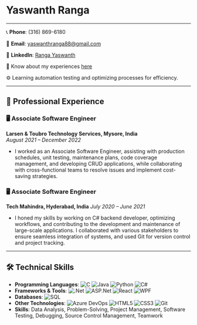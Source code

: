 # Yaswanth Ranga

---
📞 **Phone**: (316) 869-6180  

📧 **Email**: [yaswanthranga88@gmail.com](mailto:yaswanthranga88@gmail.com)

🔗 **LinkedIn**: [Ranga Yaswanth](https://www.linkedin.com/in/ranga-yaswanth-b68623168)  

📄 Know about my experiences [here](https://drive.google.com/file/d/1RH-PyDo2sev8yzjcJ5R9km02EKPKiVUI/view?usp=drive_link/) 

⚙️ Learning automation testing and optimizing processes for efficiency.

---

## 💼 Professional Experience

### 🖥️ Associate Software Engineer  
**Larsen & Toubro Technology Services, Mysore, India**  
*August 2021 – December 2022*
- I worked as an Associate Software Engineer, assisting with production schedules, unit testing, maintenance plans, code coverage management, and developing CRUD applications, while collaborating with cross-functional teams to resolve issues and implement cost-saving strategies.
### 🖥️ Associate Software Engineer
**Tech Mahindra, Hyderabad, India**
*July 2020 – June 2021*
- I honed my skills by working on C# backend developer, optimizing workflows, and contributing to the development and maintenance of large-scale applications. I collaborated with various stakeholders to ensure seamless integration of systems, and used Git for version control and project tracking.

---

## 🛠️ Technical Skills

- **Programming Languages**: ![C](https://img.shields.io/badge/-C-00599C?style=flat-square&logo=c&logoColor=white) ![Java](https://img.shields.io/badge/-Java-007396?style=flat-square&logo=java&logoColor=white) ![Python](https://img.shields.io/badge/-Python-3776AB?style=flat-square&logo=python&logoColor=white) ![C#](https://img.shields.io/badge/-C%23-239120?style=flat-square&logo=c-sharp&logoColor=white)
- **Frameworks & Tools**: ![.Net](https://img.shields.io/badge/-.Net-512BD4?style=flat-square&logo=dotnet&logoColor=white) ![ASP.Net](https://img.shields.io/badge/-ASP.Net-512BD4?style=flat-square&logo=dotnet&logoColor=white) ![React](https://img.shields.io/badge/-React-61DAFB?style=flat-square&logo=react&logoColor=black) ![WPF](https://img.shields.io/badge/-WPF-512BD4?style=flat-square&logo=windows&logoColor=white)
- **Databases**: ![SQL](https://img.shields.io/badge/-SQL-CC2927?style=flat-square&logo=Microsoft-SQL-Server&logoColor=white)
- **Other Technologies**: ![Azure DevOps](https://img.shields.io/badge/-Azure_DevOps-0078D7?style=flat-square&logo=azure-devops&logoColor=white) ![HTML5](https://img.shields.io/badge/-HTML5-E34F26?style=flat-square&logo=html5&logoColor=white) ![CSS3](https://img.shields.io/badge/-CSS3-1572B6?style=flat-square&logo=css3&logoColor=white) ![Git](https://img.shields.io/badge/-Git-F05032?style=flat-square&logo=git&logoColor=white)
- **Skills**: Data Analysis, Problem-Solving, Project Management, Software Testing, Debugging, Source Control Management, Teamwork




